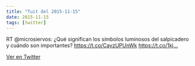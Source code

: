 ```yaml
---
title: "Tuit del 2015-11-15"
date: 2015-11-15
tags: [twitter]
---
```


RT @microsiervos: ¿Qué significan los símbolos luminosos del salpicadero y cuándo son importantes? https://t.co/CayzUPUnWk https://t.co/1kj…



[Ver en Twitter](https://twitter.com/i/web/status/666028969066647552)
